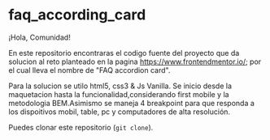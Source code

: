 # faq_according_card

¡Hola, Comunidad!

En este repositorio encontraras el codigo fuente del proyecto que da solucion
al reto planteado en la pagina https://www.frontendmentor.io/; por el cual lleva el nombre de "FAQ accordion card". 

Para la solucion se utilo html5, css3 & Js Vanilla. Se inicio desde la maquetacion
hasta la funcionalidad,considerando first mobile y la metodologia BEM.Asimismo se maneja 4 breakpoint para que responda a los dispoitivos mobil,
table, pc y computadores de alta resolución.




Puedes clonar este repositorio (`git clone`).
